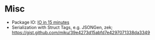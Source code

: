 # Misc

* Package IO: [IO in 15 minutes](https://github.com/miku/io15min/blob/master/Slides.md)
* Serialization with Struct Tags, e.g. JSONGen, zek; https://gist.github.com/miku/39e4273d15abfd7e4297071338da3349
